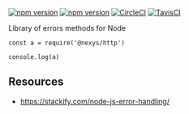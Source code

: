[![npm version](https://badge.fury.io/js/%40nexys%2Fhttp.svg)](https://www.npmjs.com/package/@nexys/http)
[![npm version](https://img.shields.io/npm/v/@nexys/http.svg)](https://www.npmjs.com/package/@nexys/http)
[![CircleCI](https://circleci.com/gh/Nexysweb/http.svg?style=svg)](https://circleci.com/gh/Nexysweb/http)
[![TavisCI](https://travis-ci.com/Nexysweb/http.svg?branch=master)](https://travis-ci.com/Nexysweb/http)

Library of errors methods for Node

```
const a = require('@nexys/http')

console.log(a)
```

## Resources

* https://stackify.com/node-js-error-handling/
